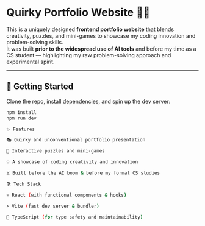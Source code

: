 # Quirky Portfolio Website 🎨🧩

This is a uniquely designed **frontend portfolio website** that blends creativity, puzzles, and mini-games to showcase my coding innovation and problem-solving skills.  
It was built **prior to the widespread use of AI tools** and before my time as a CS student — highlighting my raw problem-solving approach and experimental spirit.

---

## 🚀 Getting Started

Clone the repo, install dependencies, and spin up the dev server:

```bash
npm install
npm run dev

✨ Features

🎭 Quirky and unconventional portfolio presentation

🧩 Interactive puzzles and mini-games

💡 A showcase of coding creativity and innovation

⏳ Built before the AI boom & before my formal CS studies

🛠️ Tech Stack

⚛️ React (with functional components & hooks)

⚡ Vite (fast dev server & bundler)

📘 TypeScript (for type safety and maintainability)
